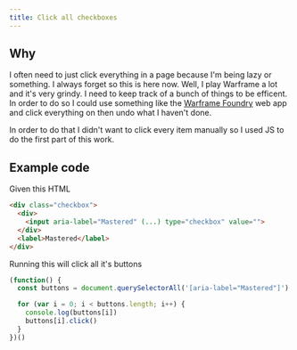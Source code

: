 ```yaml
---
title: Click all checkboxes
---
```

## Why
I often need to just click everything in a page because I'm being lazy or something. I always forget so this is here now. Well, I play Warframe a lot and it's very grindy. I need to keep track of a bunch of things to be efficent. In order to do so I could use something like the [Warframe Foundry](https://warframe-foundry.app/primary) web app and click everything on then undo what I haven't done.

In order to do that I didn't want to click every item manually so I used JS to do the first part of this work.

## Example code
Given this HTML
```html
<div class="checkbox">
  <div>
    <input aria-label="Mastered" (...) type="checkbox" value="">
  </div>
  <label>Mastered</label>
</div>
```

Running this will click all it's buttons
```js
(function() {
  const buttons = document.querySelectorAll('[aria-label="Mastered"]')

  for (var i = 0; i < buttons.length; i++) {
    console.log(buttons[i])
    buttons[i].click()
  }
})()
```
